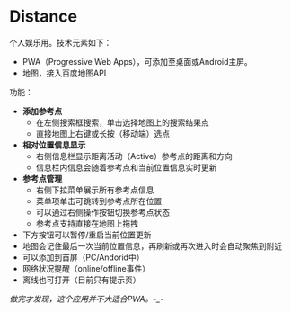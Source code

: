 # Distance

个人娱乐用。技术元素如下：

- PWA（Progressive Web Apps），可添加至桌面或Android主屏。
- 地图，接入百度地图API

功能：

- **添加参考点**
  - 在左侧搜索框搜索，单击选择地图上的搜索结果点
  - 直接地图上右键或长按（移动端）选点
- **相对位置信息显示**
  - 右侧信息栏显示距离活动（Active）参考点的距离和方向
  - 信息栏内信息会随着参考点和当前位置信息实时更新
- **参考点管理**
  - 右侧下拉菜单展示所有参考点信息
  - 菜单项单击可跳转到参考点所在位置
  - 可以通过右侧操作按钮切换参考点状态
  - 参考点支持直接在地图上拖拽
- 下方按钮可以暂停/重启当前位置更新
- 地图会记住最后一次当前位置信息，再刷新或再次进入时会自动聚焦到附近
- 可以添加到首屏（PC/Andorid中）
- 网络状况提醒（online/offline事件）
- 离线也可打开（目前只有提示页）

*做完才发现，这个应用并不大适合PWA。-_-*
